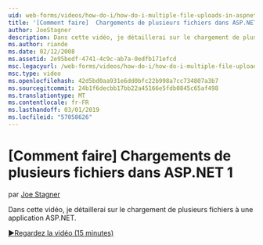 ```yaml
---
uid: web-forms/videos/how-do-i/how-do-i-multiple-file-uploads-in-aspnet-1
title: '[Comment faire]  Chargements de plusieurs fichiers dans ASP.NET 1 | Microsoft Docs'
author: JoeStagner
description: Dans cette vidéo, je détaillerai sur le chargement de plusieurs fichiers à une application ASP.NET.
ms.author: riande
ms.date: 02/12/2008
ms.assetid: 2e95bedf-4741-4c9c-ab7a-0edfb171efcd
msc.legacyurl: /web-forms/videos/how-do-i/how-do-i-multiple-file-uploads-in-aspnet-1
msc.type: video
ms.openlocfilehash: 42d5bd0aa931e6dd0bfc22b998a7cc734807a3b7
ms.sourcegitcommit: 24b1f6decbb17bb22a45166e5fdb0845c65af498
ms.translationtype: MT
ms.contentlocale: fr-FR
ms.lasthandoff: 03/01/2019
ms.locfileid: "57058626"
---
```

<a name="how-do-i--multiple-file-uploads-in-aspnet1"></a>[Comment faire]  Chargements de plusieurs fichiers dans ASP.NET 1
====================
par [Joe Stagner](https://github.com/JoeStagner)

Dans cette vidéo, je détaillerai sur le chargement de plusieurs fichiers à une application ASP.NET.

[&#9654;Regardez la vidéo (15 minutes)](https://channel9.msdn.com/Blogs/ASP-NET-Site-Videos/how-do-i-multiple-file-uploads-in-aspnet-1)
